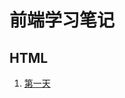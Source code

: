 # 前端学习笔记

## HTML
1. [第一天](https://github.com/chiahaolu/WebNote/blob/master/01-HTML/day01/day01-前端学习笔记.txt)
